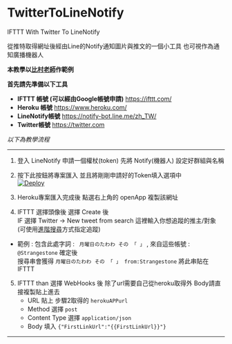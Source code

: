 # TwitterToLineNotify
IFTTT With Twitter To LineNotify <br/>

從推特取得網址後經由Line的Notify通知圖片與推文的一個小工具
也可視作為通知廣播機器人

**本教學以[比村老師](https://twitter.com/strangestone?lang=zh-tw)作範例**

**首先請先準備以下工具**

* **IFTTT 帳號 (可以經由Google帳號申請)**  https://ifttt.com/          <br/>
* **Heroku 帳號** https://www.heroku.com/                            <br/>
* **LineNotify帳號** https://notify-bot.line.me/zh_TW/               <br/>
* **Twitter帳號** https://twitter.com                                <br/> 

*以下為教學流程*

--------------------------------------------------

1. 登入 LineNotify 申請一個權杖(token) 先將 Notify(機器人) 設定好群組與名稱

2. 按下此按鈕將專案匯入 並且將剛剛申請好的Token填入選項中 <br/> [![Deploy](https://www.herokucdn.com/deploy/button.svg)](https://heroku.com/deploy) 

3. Heroku專案匯入完成後 點選右上角的 openApp 複製該網址 

4. IFTTT 選擇頭像後 選擇 Create 後 <br/>
IF 選擇 Twitter -> New tweet from search 這裡輸入你想追蹤的推主/對象 
(可使用[進階搜尋](https://twitter.com/search-advanced?lang=zh-tw)方式指定追蹤)
* 範例 : 包含此處字詞 :  ``` 月曜日のたわわ その 「 」```  ,  來自這些帳號 : ```@Strangestone``` 確定後 <br/>
  搜尋串會獲得 ```月曜日のたわわ その 「 」 from:Strangestone``` 將此串貼在 IFTTT 
  
5. IFTTT than 選擇 WebHooks 後 除了url需要自己從heroku取得外 Body請直接複製貼上進去
   * URL 貼上 步驟2取得的 ``` herokuAPPurl ```
   * Method 選擇 ``` post ```
   * Content Type 選擇 ``` application/json ```
   * Body 填入 ```{"FirstLinkUrl":"{{FirstLinkUrl}}"}```

--------------------------------------------------
